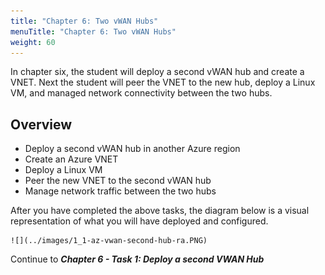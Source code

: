 ```yaml
---
title: "Chapter 6: Two vWAN Hubs"
menuTitle: "Chapter 6: Two vWAN Hubs"
weight: 60
---
```



In chapter six, the student will deploy a second vWAN hub and create a VNET.  Next the student will peer the VNET to the new hub, deploy a Linux VM, and managed network connectivity between the two hubs.

## Overview
- Deploy a second vWAN hub in another Azure region
- Create an Azure VNET
- Deploy a Linux VM
- Peer the new VNET to the second vWAN hub
- Manage network traffic between the two hubs

After you have completed the above tasks, the diagram below is a visual representation of what you will have deployed and configured.

    ![](../images/1_1-az-vwan-second-hub-ra.PNG)

Continue to ***Chapter 6 - Task 1: Deploy a second VWAN Hub***
